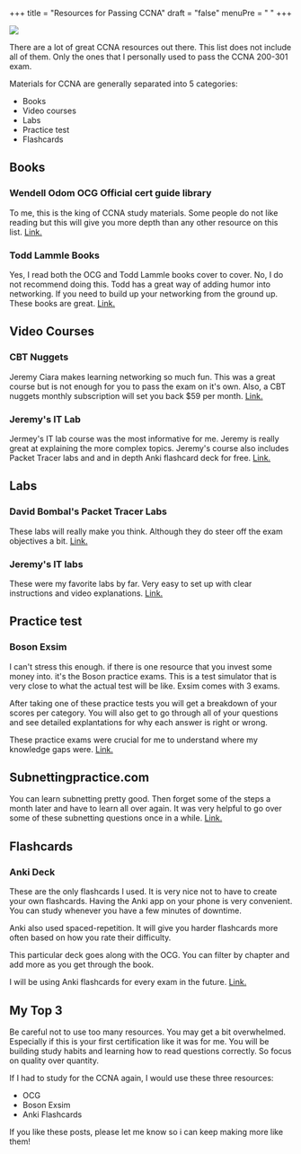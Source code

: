 +++
title = "Resources for Passing CCNA"
draft = "false"
menuPre = "<i class='fa-fw fas fa-caret-right'></i> "
+++


![](resourcesforccna.png)

There are a lot of great CCNA resources out there. This list does not include all of them. Only the ones that I personally used to pass the CCNA 200-301 exam.

Materials for CCNA are generally separated into 5 categories:

- Books
- Video courses
- Labs
- Practice test
- Flashcards

## Books

### Wendell Odom OCG Official cert guide library

To me, this is the king of CCNA study materials. Some people do not like reading but this will give you more depth than any other resource on this list. [Link.](https://www.amazon.com/CCNA-200-301-Official-Guide-Library/dp/1587147149/ref=sr_1_1?keywords=ccna+200-301&sr=8-1)

### Todd Lammle Books

Yes, I read both the OCG and Todd Lammle books cover to cover. No, I do not recommend doing this. Todd has a great way of adding humor into networking. If you need to build up your networking from the ground up. These books are great. [Link.](https://www.amazon.com/Cisco-CCNA-Certification-Set-200-301/dp/1119677610/ref=sr_1_8?keywords=ccna+200-301&sr=8-8&ufe=app_do%3Aamzn1.fos.18ed3cb5-28d5-4975-8bc7-93deae8f9840)

## Video Courses

### CBT Nuggets

Jeremy Ciara makes learning networking so much fun. This was a great course but is not enough for you to pass the exam on it's own. Also, a CBT nuggets monthly subscription will set you back $59 per month. [Link.](https://www.cbtnuggets.com/it-training/cisco/ccna)

### Jeremy's IT Lab

Jermey's IT lab course was the most informative for me. Jeremy is really great at explaining the more complex topics. Jeremy's course also includes Packet Tracer labs and and in depth Anki flashcard deck for free. [Link.](https://www.youtube.com/watch?v=H8W9oMNSuwo&list=PLxbwE86jKRgMpuZuLBivzlM8s2Dk5lXBQ)

## Labs

### David Bombal's Packet Tracer Labs

These labs will really make you think. Although they do steer off the exam objectives a bit. [Link.](https://courses.davidbombal.com/p/cisco-ccna-packet-tracer-ultimate-labs-ccna-exam-prep-labs)

### Jeremy's IT labs

These were my favorite labs by far. Very easy to set up with clear instructions and video explanations.  [Link.](https://www.youtube.com/watch?v=H8W9oMNSuwo&list=PLxbwE86jKRgMpuZuLBivzlM8s2Dk5lXBQ)
 
## Practice test

### Boson Exsim

I can't stress this enough. if there is one resource that you invest some money into. it's the Boson practice exams. This is a test simulator that is very close to what the actual test will be like. Exsim comes with 3 exams.

After taking one of these practice tests you will get a breakdown of your scores per category. You will also get to go through all of your questions and see detailed explantations for why each answer is right or wrong.

These practice exams were crucial for me to understand where my knowledge gaps were. [Link.](https://www.boson.com/practice-exam/200-301-cisco-ccna-practice-exam)

## Subnettingpractice.com

You can learn subnetting pretty good. Then forget some of the steps a month later and have to learn all over again. It was very helpful to go over some of these subnetting questions once in a while. [Link.](https://subnettingpractice.com/)

## Flashcards

### Anki Deck

These are the only flashcards I used. It is very nice not to have to create your own flashcards. Having the Anki app on your phone is very convenient. You can study whenever you have a few minutes of downtime.

Anki also used spaced-repetition. It will give you harder flashcards more often based on how you rate their difficulty.

This particular deck goes along with the OCG. You can filter by chapter and add more as you get through the book.

I will be using Anki flashcards for every exam in the future. [Link.](https://ankiweb.net/shared/info/591991787)

## My Top 3
Be careful not to use too many resources. You may get a bit overwhelmed. Especially if this is your first certification like it was for me. You will be building study habits and learning how to read questions correctly. So focus on quality over quantity.

If I had to study for the CCNA again, I would use these three resources:

- OCG
- Boson Exsim 
- Anki Flashcards

If you like these posts, please let me know so i can keep making more like them!

